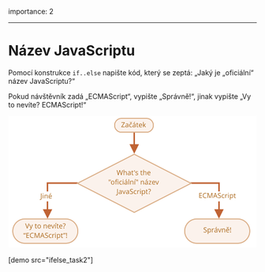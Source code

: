 importance: 2

---

# Název JavaScriptu

Pomocí konstrukce `if..else` napište kód, který se zeptá: „Jaký je „oficiální“ název JavaScriptu?“

Pokud návštěvník zadá „ECMAScript“, vypište „Správně!“, jinak vypište „Vy to nevíte? ECMAScript!“

![](ifelse_task2.svg)

[demo src="ifelse_task2"]
